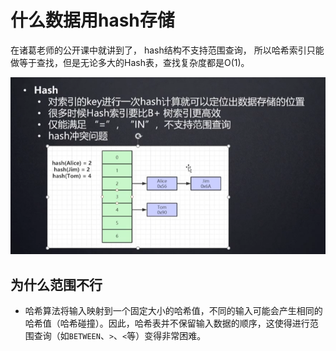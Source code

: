 # 什么数据用hash存储

在诸葛老师的公开课中就讲到了， hash结构不支持范围查询，  所以哈希索引只能做等于查找，但是无论多大的Hash表，查找复杂度都是O(1)。

![1724316517627-4bbb90be-7297-48a4-8409-bb21e1ea1862.png](./img/17LQo1icetmbM0q8/1724316517627-4bbb90be-7297-48a4-8409-bb21e1ea1862-672044.png)

## 为什么范围不行

+ 哈希算法将输入映射到一个固定大小的哈希值，不同的输入可能会产生相同的哈希值（哈希碰撞）。因此，哈希表并不保留输入数据的顺序，这使得进行范围查询（如`BETWEEN`、`>`、`<`等）变得非常困难。
